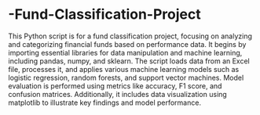 # -Fund-Classification-Project
This Python script is for a fund classification project, focusing on analyzing and categorizing financial funds based on performance data.
It begins by importing essential libraries for data manipulation and machine learning, including pandas, numpy, and sklearn. The script loads data from an Excel file, processes it, and applies various machine learning models such as logistic regression, random forests, and support vector machines. Model evaluation is performed using metrics like accuracy, F1 score, and confusion matrices. Additionally, it includes data visualization using matplotlib to illustrate key findings and model performance.
